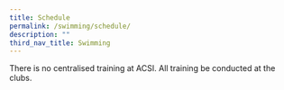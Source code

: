 ```yaml
---
title: Schedule
permalink: /swimming/schedule/
description: ""
third_nav_title: Swimming
---
```

There is no centralised training at ACSI. All training be conducted at the clubs.